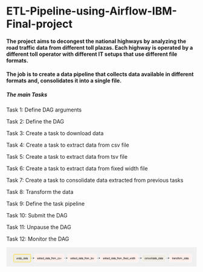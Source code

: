 # ETL-Pipeline-using-Airflow-IBM-Final-project

#### The project aims to decongest the national highways by analyzing the road traffic data from different toll plazas. Each highway is operated by a different toll operator with different IT setups that use different file formats. 

#### The job is to create a data pipeline that collects data available in different formats and, consolidates it into a single file.

##### The main Tasks

Task 1: Define DAG arguments 

Task 2: Define the DAG 

Task 3: Create a task to download data 

Task 4: Create a task to extract data from csv file 

Task 5: Create a task to extract data from tsv file 

Task 6: Create a task to extract data from fixed width file 

Task 7: Create a task to consolidate data extracted from previous tasks 

Task 8: Transform the data 

Task 9: Define the task pipeline 

Task 10: Submit the DAG 

Task 11: Unpause the DAG 

Task 12: Monitor the DAG 

![alt text](https://github.com/aia-elkashef/ETL-Pipeline-using-Airflow/blob/main/dag_runs.png)

